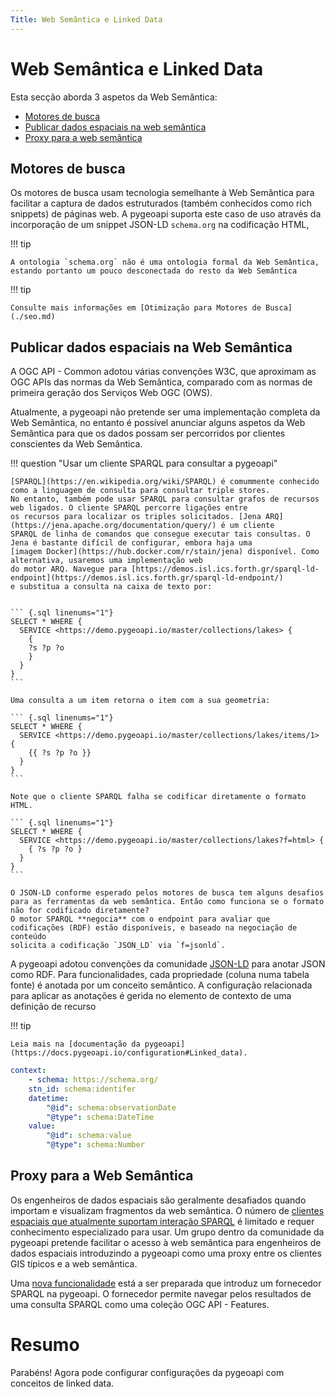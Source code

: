 ```yaml
---
Title: Web Semântica e Linked Data
---
```


# Web Semântica e Linked Data

Esta secção aborda 3 aspetos da Web Semântica:

- [Motores de busca](#motores-de-busca)
- [Publicar dados espaciais na web semântica](#publicar-dados-espaciais-na-web-semântica)
- [Proxy para a web semântica](#proxy-para-a-web-semântica)

## Motores de busca

Os motores de busca usam tecnologia semelhante à Web Semântica para facilitar a captura de dados estruturados (também conhecidos como rich snippets) de páginas web.
A pygeoapi suporta este caso de uso através da incorporação de um snippet JSON-LD `schema.org` na codificação HTML,

!!! tip

    A ontologia `schema.org` não é uma ontologia formal da Web Semântica, estando portanto um pouco desconectada do resto da Web Semântica

!!! tip

    Consulte mais informações em [Otimização para Motores de Busca](./seo.md)

## Publicar dados espaciais na Web Semântica

A OGC API - Common adotou várias convenções W3C, que aproximam as OGC APIs das normas da Web Semântica,
comparado com as normas de primeira geração dos Serviços Web OGC (OWS).

Atualmente, a pygeoapi não pretende ser uma implementação completa da Web Semântica, no entanto é possível anunciar
alguns aspetos da Web Semântica para que os dados possam ser percorridos por clientes conscientes da Web Semântica.

!!! question "Usar um cliente SPARQL para consultar a pygeoapi"

    [SPARQL](https://en.wikipedia.org/wiki/SPARQL) é comummente conhecido como a linguagem de consulta para consultar triple stores. 
    No entanto, também pode usar SPARQL para consultar grafos de recursos web ligados. O cliente SPARQL percorre ligações entre 
    os recursos para localizar os triples solicitados. [Jena ARQ](https://jena.apache.org/documentation/query/) é um cliente 
    SPARQL de linha de comandos que consegue executar tais consultas. O Jena é bastante difícil de configurar, embora haja uma 
    [imagem Docker](https://hub.docker.com/r/stain/jena) disponível. Como alternativa, usaremos uma implementação web 
    do motor ARQ. Navegue para [https://demos.isl.ics.forth.gr/sparql-ld-endpoint](https://demos.isl.ics.forth.gr/sparql-ld-endpoint/)
    e substitua a consulta na caixa de texto por:


    ``` {.sql linenums="1"}
    SELECT * WHERE { 
      SERVICE <https://demo.pygeoapi.io/master/collections/lakes> { 
        { 
        ?s ?p ?o  
        } 
      } 
    }
    ``` 

    Uma consulta a um item retorna o item com a sua geometria:

    ``` {.sql linenums="1"}
    SELECT * WHERE { 
      SERVICE <https://demo.pygeoapi.io/master/collections/lakes/items/1> {
        {{ ?s ?p ?o }}
      }
    }
    ```

    Note que o cliente SPARQL falha se codificar diretamente o formato HTML. 

    ``` {.sql linenums="1"}
    SELECT * WHERE { 
      SERVICE <https://demo.pygeoapi.io/master/collections/lakes?f=html> {
        { ?s ?p ?o }
      }
    }
    ```

    O JSON-LD conforme esperado pelos motores de busca tem alguns desafios para as ferramentas da web semântica. Então como funciona se o formato não for codificado diretamente? 
    O motor SPARQL **negocia** com o endpoint para avaliar que codificações (RDF) estão disponíveis, e baseado na negociação de conteúdo 
    solicita a codificação `JSON_LD` via `f=jsonld`.

A pygeoapi adotou convenções da comunidade [JSON-LD](https://json-ld.org) para anotar JSON como RDF. Para funcionalidades, cada propriedade (coluna numa tabela fonte) 
é anotada por um conceito semântico. A configuração relacionada para aplicar as anotações é gerida no elemento de contexto de uma definição de recurso

!!! tip

    Leia mais na [documentação da pygeoapi](https://docs.pygeoapi.io/configuration#Linked_data).

``` {.yaml linenums="1"}
context:
    - schema: https://schema.org/
    stn_id: schema:identifer
    datetime:
        "@id": schema:observationDate
        "@type": schema:DateTime
    value:
        "@id": schema:value
        "@type": schema:Number
```

## Proxy para a Web Semântica

Os engenheiros de dados espaciais são geralmente desafiados quando importam e visualizam fragmentos da web semântica. O número de 
[clientes espaciais que atualmente suportam interação SPARQL](https://plugins.qgis.org/plugins/sparqlunicorn) é limitado e requer conhecimento especializado para usar. 
Um grupo dentro da comunidade da pygeoapi pretende facilitar o acesso à web semântica para engenheiros de dados espaciais introduzindo a pygeoapi como uma proxy 
entre os clientes GIS típicos e a web semântica.

Uma [nova funcionalidade](https://github.com/geopython/pygeoapi/pull/615) está a ser preparada que introduz um fornecedor SPARQL na pygeoapi. 
O fornecedor permite navegar pelos resultados de uma consulta SPARQL como uma coleção OGC API - Features.

# Resumo

Parabéns! Agora pode configurar configurações da pygeoapi com conceitos de linked data.